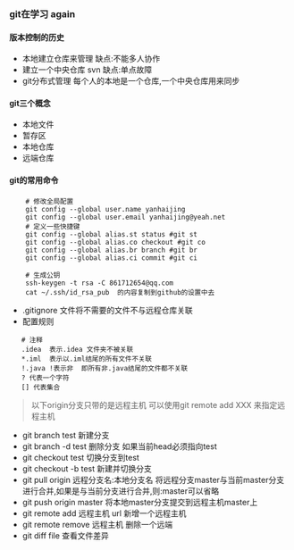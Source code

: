 ### git在学习 again

#### 版本控制的历史
+ 本地建立仓库来管理  缺点:不能多人协作
+ 建立一个中央仓库  svn  缺点:单点故障
+ git分布式管理     每个人的本地是一个仓库,一个中央仓库用来同步

#### git三个概念
+ 本地文件
+ 暂存区
+ 本地仓库
+ 远端仓库

#### git的常用命令
```
	# 修改全局配置
	git config --global user.name yanhaijing
	git config --global user.email yanhaijing@yeah.net
	# 定义一些快捷键
	git config --global alias.st status #git st
	git config --global alias.co checkout #git co
	git config --global alias.br branch #git br
	git config --global alias.ci commit #git ci	

	# 生成公钥
	ssh-keygen -t rsa -C 861712654@qq.com
	cat ~/.ssh/id_rsa_pub  的内容复制到github的设置中去

```
+ .gitignore 文件将不需要的文件不与远程仓库关联
 + 配置规则
 ```
	# 注释
	.idea  表示.idea 文件夹不被关联
	*.iml  表示以.iml结尾的所有文件不关联
	!.java !表示非  即所有非.java结尾的文件都不关联
	? 代表一个字符
	[] 代表集合
 ```
> 以下origin分支只带的是远程主机   可以使用git remote add XXX 来指定远程主机

+ git branch test 新建分支
+ git branch -d test 删除分支  如果当前head必须指向test
+ git checkout test  切换分支到test
+ git checkout -b test 新建并切换分支
+ git pull origin 远程分支名:本地分支名  将远程分支master与当前master分支进行合并,如果是与当前分支进行合并,则:master可以省略
+ git push  origin master    将本地master分支提交到远程主机master上
+ git remote add 远程主机 url 新增一个远程主机
+ git remote remove 远程主机   删除一个远端
+ git diff file 查看文件差异





